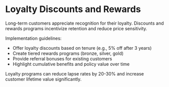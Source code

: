 # Loyalty Discounts and Rewards

Long-term customers appreciate recognition for their loyalty. Discounts and rewards programs incentivize retention and reduce price sensitivity.

Implementation guidelines:
- Offer loyalty discounts based on tenure (e.g., 5% off after 3 years)
- Create tiered rewards programs (bronze, silver, gold)
- Provide referral bonuses for existing customers
- Highlight cumulative benefits and policy value over time

Loyalty programs can reduce lapse rates by 20-30% and increase customer lifetime value significantly.
